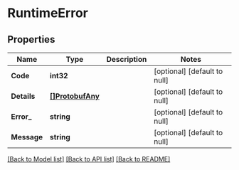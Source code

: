 # RuntimeError

## Properties
Name | Type | Description | Notes
------------ | ------------- | ------------- | -------------
**Code** | **int32** |  | [optional] [default to null]
**Details** | [**[]ProtobufAny**](protobufAny.md) |  | [optional] [default to null]
**Error_** | **string** |  | [optional] [default to null]
**Message** | **string** |  | [optional] [default to null]

[[Back to Model list]](../README.md#documentation-for-models) [[Back to API list]](../README.md#documentation-for-api-endpoints) [[Back to README]](../README.md)


